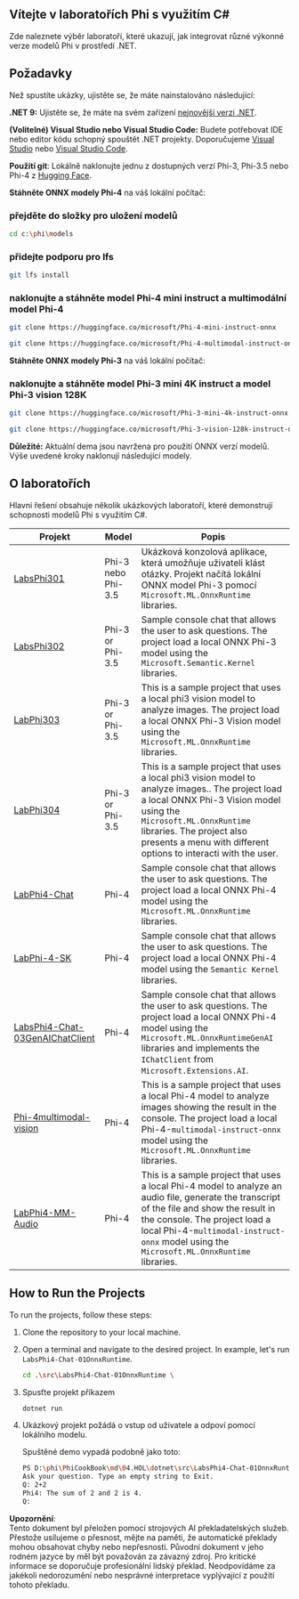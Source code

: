 ## Vítejte v laboratořích Phi s využitím C#

Zde naleznete výběr laboratoří, které ukazují, jak integrovat různé výkonné verze modelů Phi v prostředí .NET.

## Požadavky

Než spustíte ukázky, ujistěte se, že máte nainstalováno následující:

**.NET 9:** Ujistěte se, že máte na svém zařízení [nejnovější verzi .NET](https://dotnet.microsoft.com/download/dotnet?WT.mc_id=aiml-137032-kinfeylo).

**(Volitelné) Visual Studio nebo Visual Studio Code:** Budete potřebovat IDE nebo editor kódu schopný spouštět .NET projekty. Doporučujeme [Visual Studio](https://visualstudio.microsoft.com?WT.mc_id=aiml-137032-kinfeylo) nebo [Visual Studio Code](https://code.visualstudio.com?WT.mc_id=aiml-137032-kinfeylo).

**Použití git**: Lokálně naklonujte jednu z dostupných verzí Phi-3, Phi-3.5 nebo Phi-4 z [Hugging Face](https://huggingface.co/collections/lokinfey/phi-4-family-679c6f234061a1ab60f5547c).

**Stáhněte ONNX modely Phi-4** na váš lokální počítač:

### přejděte do složky pro uložení modelů

```bash
cd c:\phi\models
```

### přidejte podporu pro lfs

```bash
git lfs install 
```

### naklonujte a stáhněte model Phi-4 mini instruct a multimodální model Phi-4

```bash
git clone https://huggingface.co/microsoft/Phi-4-mini-instruct-onnx

git clone https://huggingface.co/microsoft/Phi-4-multimodal-instruct-onnx
```

**Stáhněte ONNX modely Phi-3** na váš lokální počítač:

### naklonujte a stáhněte model Phi-3 mini 4K instruct a model Phi-3 vision 128K

```bash
git clone https://huggingface.co/microsoft/Phi-3-mini-4k-instruct-onnx

git clone https://huggingface.co/microsoft/Phi-3-vision-128k-instruct-onnx-cpu
```

**Důležité:** Aktuální dema jsou navržena pro použití ONNX verzí modelů. Výše uvedené kroky naklonují následující modely.

## O laboratořích

Hlavní řešení obsahuje několik ukázkových laboratoří, které demonstrují schopnosti modelů Phi s využitím C#.

| Projekt | Model | Popis |
| ------------ | -----------| ----------- |
| [LabsPhi301](../../../../../md/04.HOL/dotnet/src/LabsPhi301) | Phi-3 nebo Phi-3.5 | Ukázková konzolová aplikace, která umožňuje uživateli klást otázky. Projekt načítá lokální ONNX model Phi-3 pomocí `Microsoft.ML.OnnxRuntime` libraries. |
| [LabsPhi302](../../../../../md/04.HOL/dotnet/src/LabsPhi302) | Phi-3 or Phi-3.5 | Sample console chat that allows the user to ask questions. The project load a local ONNX Phi-3 model using the `Microsoft.Semantic.Kernel` libraries. |
| [LabPhi303](../../../../../md/04.HOL/dotnet/src/LabsPhi303) | Phi-3 or Phi-3.5 | This is a sample project that uses a local phi3 vision model to analyze images. The project load a local ONNX Phi-3 Vision model using the `Microsoft.ML.OnnxRuntime` libraries. |
| [LabPhi304](../../../../../md/04.HOL/dotnet/src/LabsPhi304) | Phi-3 or Phi-3.5 | This is a sample project that uses a local phi3 vision model to analyze images.. The project load a local ONNX Phi-3 Vision model using the `Microsoft.ML.OnnxRuntime` libraries. The project also presents a menu with different options to interacti with the user. | 
| [LabPhi4-Chat](../../../../../md/04.HOL/dotnet/src/LabsPhi4-Chat-01OnnxRuntime) | Phi-4 | Sample console chat that allows the user to ask questions. The project load a local ONNX Phi-4 model using the `Microsoft.ML.OnnxRuntime` libraries. |
| [LabPhi-4-SK](../../../../../md/04.HOL/dotnet/src/LabsPhi4-Chat-02SK) | Phi-4 | Sample console chat that allows the user to ask questions. The project load a local ONNX Phi-4 model using the `Semantic Kernel` libraries. |
| [LabsPhi4-Chat-03GenAIChatClient](../../../../../md/04.HOL/dotnet/src/LabsPhi4-Chat-03GenAIChatClient) | Phi-4 | Sample console chat that allows the user to ask questions. The project load a local ONNX Phi-4 model using the `Microsoft.ML.OnnxRuntimeGenAI` libraries and implements the `IChatClient` from `Microsoft.Extensions.AI`. |
| [Phi-4multimodal-vision](../../../../../md/04.HOL/dotnet/src/LabsPhi4-MultiModal-01Images) | Phi-4 | This is a sample project that uses a local Phi-4 model to analyze images showing the result in the console. The project load a local Phi-4-`multimodal-instruct-onnx` model using the `Microsoft.ML.OnnxRuntime` libraries. |
| [LabPhi4-MM-Audio](../../../../../md/04.HOL/dotnet/src/LabsPhi4-MultiModal-02Audio) | Phi-4 |This is a sample project that uses a local Phi-4 model to analyze an audio file, generate the transcript of the file and show the result in the console. The project load a local Phi-4-`multimodal-instruct-onnx` model using the `Microsoft.ML.OnnxRuntime` libraries. |

## How to Run the Projects

To run the projects, follow these steps:

1. Clone the repository to your local machine.

1. Open a terminal and navigate to the desired project. In example, let's run `LabsPhi4-Chat-01OnnxRuntime`.

    ```bash
    cd .\src\LabsPhi4-Chat-01OnnxRuntime \
    ```

1. Spusťte projekt příkazem

    ```bash
    dotnet run
    ```

1. Ukázkový projekt požádá o vstup od uživatele a odpoví pomocí lokálního modelu. 

   Spuštěné demo vypadá podobně jako toto:

   ```bash
   PS D:\phi\PhiCookBook\md\04.HOL\dotnet\src\LabsPhi4-Chat-01OnnxRuntime> dotnet run
   Ask your question. Type an empty string to Exit.
   Q: 2+2
   Phi4: The sum of 2 and 2 is 4.
   Q:
   ```

**Upozornění**:  
Tento dokument byl přeložen pomocí strojových AI překladatelských služeb. Přestože usilujeme o přesnost, mějte na paměti, že automatické překlady mohou obsahovat chyby nebo nepřesnosti. Původní dokument v jeho rodném jazyce by měl být považován za závazný zdroj. Pro kritické informace se doporučuje profesionální lidský překlad. Neodpovídáme za jakékoli nedorozumění nebo nesprávné interpretace vyplývající z použití tohoto překladu.